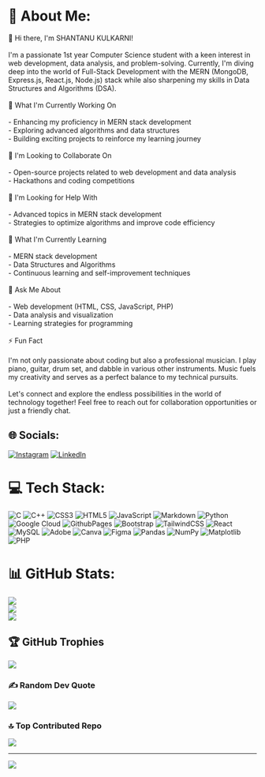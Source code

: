 # 💫 About Me:
👋 Hi there, I'm SHANTANU KULKARNI!<br><br>I'm a passionate 1st year Computer Science student with a keen interest in web development, data analysis, and problem-solving. Currently, I'm diving deep into the world of Full-Stack Development with the MERN (MongoDB, Express.js, React.js, Node.js) stack while also sharpening my skills in Data Structures and Algorithms (DSA).<br><br> 🔭 What I'm Currently Working On<br><br>- Enhancing my proficiency in MERN stack development<br>- Exploring advanced algorithms and data structures<br>- Building exciting projects to reinforce my learning journey<br><br> 👯 I'm Looking to Collaborate On<br><br>- Open-source projects related to web development and data analysis<br>- Hackathons and coding competitions<br><br> 🤝 I'm Looking for Help With<br><br>- Advanced topics in MERN stack development<br>- Strategies to optimize algorithms and improve code efficiency<br><br> 🌱 What I'm Currently Learning<br><br>- MERN stack development<br>- Data Structures and Algorithms<br>- Continuous learning and self-improvement techniques<br><br>💬 Ask Me About<br><br>- Web development (HTML, CSS, JavaScript, PHP)<br>- Data analysis and visualization<br>- Learning strategies for programming<br><br> ⚡ Fun Fact<br><br>I'm not only passionate about coding but also a professional musician. I play piano, guitar, drum set, and dabble in various other instruments. Music fuels my creativity and serves as a perfect balance to my technical pursuits.<br><br>Let's connect and explore the endless possibilities in the world of technology together! Feel free to reach out for collaboration opportunities or just a friendly chat.<br>


## 🌐 Socials:
[![Instagram](https://img.shields.io/badge/Instagram-%23E4405F.svg?logo=Instagram&logoColor=white)](https://instagram.com/https://www.instagram.com/_shantanu_kulkarni_/?hl=en) [![LinkedIn](https://img.shields.io/badge/LinkedIn-%230077B5.svg?logo=linkedin&logoColor=white)](https://linkedin.com/in/https://www.linkedin.com/in/shantanu-kulkarni-0b92a428b/) 

# 💻 Tech Stack:
![C](https://img.shields.io/badge/c-%2300599C.svg?style=for-the-badge&logo=c&logoColor=white) ![C++](https://img.shields.io/badge/c++-%2300599C.svg?style=for-the-badge&logo=c%2B%2B&logoColor=white) ![CSS3](https://img.shields.io/badge/css3-%231572B6.svg?style=for-the-badge&logo=css3&logoColor=white) ![HTML5](https://img.shields.io/badge/html5-%23E34F26.svg?style=for-the-badge&logo=html5&logoColor=white) ![JavaScript](https://img.shields.io/badge/javascript-%23323330.svg?style=for-the-badge&logo=javascript&logoColor=%23F7DF1E) ![Markdown](https://img.shields.io/badge/markdown-%23000000.svg?style=for-the-badge&logo=markdown&logoColor=white) ![Python](https://img.shields.io/badge/python-3670A0?style=for-the-badge&logo=python&logoColor=ffdd54) ![Google Cloud](https://img.shields.io/badge/GoogleCloud-%234285F4.svg?style=for-the-badge&logo=google-cloud&logoColor=white) ![GithubPages](https://img.shields.io/badge/github%20pages-121013?style=for-the-badge&logo=github&logoColor=white) ![Bootstrap](https://img.shields.io/badge/bootstrap-%238511FA.svg?style=for-the-badge&logo=bootstrap&logoColor=white) ![TailwindCSS](https://img.shields.io/badge/tailwindcss-%2338B2AC.svg?style=for-the-badge&logo=tailwind-css&logoColor=white) ![React](https://img.shields.io/badge/react-%2320232a.svg?style=for-the-badge&logo=react&logoColor=%2361DAFB) ![MySQL](https://img.shields.io/badge/mysql-%2300000f.svg?style=for-the-badge&logo=mysql&logoColor=white) ![Adobe](https://img.shields.io/badge/adobe-%23FF0000.svg?style=for-the-badge&logo=adobe&logoColor=white) ![Canva](https://img.shields.io/badge/Canva-%2300C4CC.svg?style=for-the-badge&logo=Canva&logoColor=white) ![Figma](https://img.shields.io/badge/figma-%23F24E1E.svg?style=for-the-badge&logo=figma&logoColor=white) ![Pandas](https://img.shields.io/badge/pandas-%23150458.svg?style=for-the-badge&logo=pandas&logoColor=white) ![NumPy](https://img.shields.io/badge/numpy-%23013243.svg?style=for-the-badge&logo=numpy&logoColor=white) ![Matplotlib](https://img.shields.io/badge/Matplotlib-%23ffffff.svg?style=for-the-badge&logo=Matplotlib&logoColor=black) ![PHP](https://img.shields.io/badge/php-%23777BB4.svg?style=for-the-badge&logo=php&logoColor=white)
# 📊 GitHub Stats:
![](https://github-readme-stats.vercel.app/api?username=Shantanu-Kulkarni1229&theme=dark&hide_border=false&include_all_commits=false&count_private=false)<br/>
![](https://github-readme-streak-stats.herokuapp.com/?user=Shantanu-Kulkarni1229&theme=dark&hide_border=false)<br/>
![](https://github-readme-stats.vercel.app/api/top-langs/?username=Shantanu-Kulkarni1229c&theme=dark&hide_border=false&include_all_commits=false&count_private=false&layout=compact)

## 🏆 GitHub Trophies
![](https://github-profile-trophy.vercel.app/?username=Shantanu-Kulkarni1229&theme=radical&no-frame=false&no-bg=true&margin-w=4)

### ✍️ Random Dev Quote
![](https://quotes-github-readme.vercel.app/api?type=horizontal&theme=radical)

### 🔝 Top Contributed Repo
![](https://github-contributor-stats.vercel.app/api?username=Shantanu-Kulkarni1229&limit=5&theme=dark&combine_all_yearly_contributions=true)


---
[![](https://visitcount.itsvg.in/api?id=Shantanu-Kulkarni1229&icon=0&color=0)](https://visitcount.itsvg.in)

<!-- Proudly created with GPRM ( https://gprm.itsvg.in ) -->
